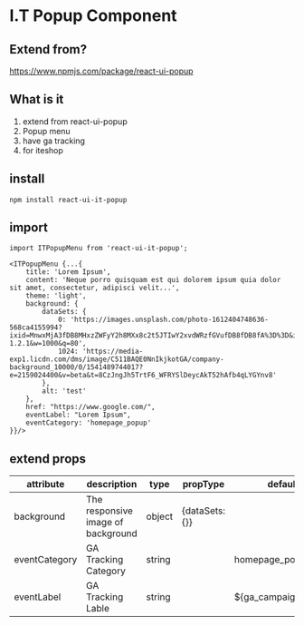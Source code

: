 # I.T Popup Component

## Extend from?
https://www.npmjs.com/package/react-ui-popup

## What is it
1. extend from react-ui-popup
2. Popup menu
3. have ga tracking
4. for iteshop

## install
```
npm install react-ui-it-popup
```

## import
```
import ITPopupMenu from 'react-ui-it-popup';
```

```
<ITPopupMenu {...{
    title: 'Lorem Ipsum',
    content: 'Neque porro quisquam est qui dolorem ipsum quia dolor sit amet, consectetur, adipisci velit...',
    theme: 'light',
    background: {
        dataSets: {
            0: 'https://images.unsplash.com/photo-1612404748636-568ca4155994?ixid=MnwxMjA3fDB8MHxzZWFyY2h8MXx8c2t5JTIwY2xvdWRzfGVufDB8fDB8fA%3D%3D&ixlib=rb-1.2.1&w=1000&q=80',
            1024: 'https://media-exp1.licdn.com/dms/image/C511BAQE0NnIkjkotGA/company-background_10000/0/1541489744017?e=2159024400&v=beta&t=8CzJngJh5TrtF6_WFRYSlDeycAkT52hAfb4qLYGYnv8'
        },
        alt: 'test'
    },
    href: "https://www.google.com/",
    eventLabel: "Lorem Ipsum",
    eventCategory: 'homepage_popup'
}}/>
```

## extend props
|attribute|description|type|propType|default|
|---|---|---|---|---|
|background|The responsive image of background|object|{dataSets:{}}||
|eventCategory|GA Tracking Category|string||homepage_popup|
|eventLabel|GA Tracking Lable|string||${ga_campaign_name}|